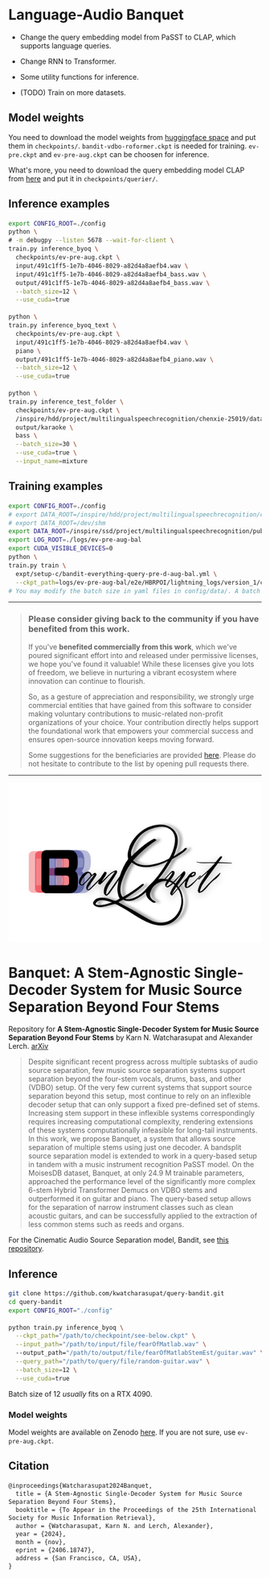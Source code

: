 # Language-Audio Banquet
- Change the query embedding model from PaSST to CLAP, which supports language queries.

- Change RNN to Transformer.

- Some utility functions for inference.

- (TODO) Train on more datasets.

## Model weights
You need to download the model weights from [huggingface space](https://huggingface.co/spaces/chenxie95/query-bandit) and put them in `checkpoints/`. `bandit-vdbo-roformer.ckpt` is needed for training. `ev-pre.ckpt` and `ev-pre-aug.ckpt` can be choosen for inference.

What's more, you need to download the query embedding model CLAP from [here](https://huggingface.co/lukewys/laion_clap/blob/main/music_speech_epoch_15_esc_89.25.pt) and put it in `checkpoints/querier/`.

## Inference examples
```bash
export CONFIG_ROOT=./config
python \
# -m debugpy --listen 5678 --wait-for-client \
train.py inference_byoq \
  checkpoints/ev-pre-aug.ckpt \
  input/491c1ff5-1e7b-4046-8029-a82d4a8aefb4.wav \
  input/491c1ff5-1e7b-4046-8029-a82d4a8aefb4_bass.wav \
  output/491c1ff5-1e7b-4046-8029-a82d4a8aefb4_bass.wav \
  --batch_size=12 \
  --use_cuda=true

python \
train.py inference_byoq_text \
  checkpoints/ev-pre-aug.ckpt \
  input/491c1ff5-1e7b-4046-8029-a82d4a8aefb4.wav \
  piano \
  output/491c1ff5-1e7b-4046-8029-a82d4a8aefb4_piano.wav \
  --batch_size=12 \
  --use_cuda=true

python \
train.py inference_test_folder \
  checkpoints/ev-pre-aug.ckpt \
  /inspire/hdd/project/multilingualspeechrecognition/chenxie-25019/data/karaoke_converted/test \
  output/karaoke \ 
  bass \
  --batch_size=30 \
  --use_cuda=true \
  --input_name=mixture
```

## Training examples
```bash
export CONFIG_ROOT=./config
# export DATA_ROOT=/inspire/hdd/project/multilingualspeechrecognition/chenxie-25019/data
# export DATA_ROOT=/dev/shm
export DATA_ROOT=/inspire/ssd/project/multilingualspeechrecognition/public
export LOG_ROOT=./logs/ev-pre-aug-bal
export CUDA_VISIBLE_DEVICES=0
python \
train.py train \
  expt/setup-c/bandit-everything-query-pre-d-aug-bal.yml \
  --ckpt_path=logs/ev-pre-aug-bal/e2e/HBRPOI/lightning_logs/version_1/checkpoints/last.ckpt
# You may modify the batch size in yaml files in config/data/. A batch size of 3 fits on a NVIDIA 4090 (48GB).
```

---

> ### Please consider giving back to the community if you have benefited from this work.
>
> If you've **benefited commercially from this work**, which we've poured significant effort into and released under permissive licenses, we hope you've found it valuable! While these licenses give you lots of freedom, we believe in nurturing a vibrant ecosystem where innovation can continue to flourish.
>
> So, as a gesture of appreciation and responsibility, we strongly urge commercial entities that have gained from this software to consider making voluntary contributions to music-related non-profit organizations of your choice. Your contribution directly helps support the foundational work that empowers your commercial success and ensures open-source innovation keeps moving forward.
>
> Some suggestions for the beneficiaries are provided [here](https://github.com/the-secret-source/nonprofits). Please do not hesitate to contribute to the list by opening pull requests there.

---


<div align="center">
	<img src="assets/banquet-logo.png">
</div>

# Banquet: A Stem-Agnostic Single-Decoder System for Music Source Separation Beyond Four Stems

Repository for **A Stem-Agnostic Single-Decoder System for Music Source Separation Beyond Four Stems** 
by Karn N. Watcharasupat and Alexander Lerch. [arXiv](https://arxiv.org/abs/2406.18747)

> Despite significant recent progress across multiple subtasks of audio source separation, few music source separation systems support separation beyond the four-stem vocals, drums, bass, and other (VDBO) setup. Of the very few current systems that support source separation beyond this setup, most continue to rely on an inflexible decoder setup that can only support a fixed pre-defined set of stems. Increasing stem support in these inflexible systems correspondingly requires increasing computational complexity, rendering extensions of these systems computationally infeasible for long-tail instruments. In this work, we propose Banquet, a system that allows source separation of multiple stems using just one decoder. A bandsplit source separation model is extended to work in a query-based setup in tandem with a music instrument recognition PaSST model. On the MoisesDB dataset, Banquet, at only 24.9 M trainable parameters, approached the performance level of the significantly more complex 6-stem Hybrid Transformer Demucs on VDBO stems and outperformed it on guitar and piano. The query-based setup allows for the separation of narrow instrument classes such as clean acoustic guitars, and can be successfully applied to the extraction of less common stems such as reeds and organs.

For the Cinematic Audio Source Separation model, Bandit, see [this repository](https://github.com/kwatcharasupat/bandit).

## Inference

```bash
git clone https://github.com/kwatcharasupat/query-bandit.git
cd query-bandit
export CONFIG_ROOT="./config"

python train.py inference_byoq \
  --ckpt_path="/path/to/checkpoint/see-below.ckpt" \
  --input_path="/path/to/input/file/fearOfMatlab.wav" \ 
  --output_path="/path/to/output/file/fearOfMatlabStemEst/guitar.wav" \
  --query_path="/path/to/query/file/random-guitar.wav" \
  --batch_size=12 \
  --use_cuda=true
```
Batch size of 12 _usually_ fits on a RTX 4090.

### Model weights
Model weights are available on Zenodo [here](https://zenodo.org/records/13694558).
If you are not sure, use `ev-pre-aug.ckpt`.

## Citation
```
@inproceedings{Watcharasupat2024Banquet,
  title = {A Stem-Agnostic Single-Decoder System for Music Source Separation Beyond Four Stems},
  booktitle = {To Appear in the Proceedings of the 25th International Society for Music Information Retrieval},
  author = {Watcharasupat, Karn N. and Lerch, Alexander},
  year = {2024},
  month = {nov},
  eprint = {2406.18747},
  address = {San Francisco, CA, USA},
}
```
